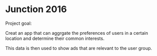 # Junction 2016

Project goal:

Creat an app that can aggrgate the preferences of users in a certain location
and determine their common interests.

This data is then used to show ads that are relevant to the user group.
